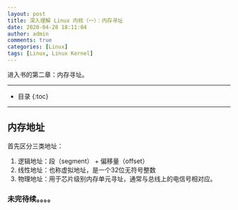 ```yaml
---
layout: post
title: 深入理解 Linux 内核（一）：内存寻址
date: 2020-04-28 18:11:04
author: admin
comments: true
categories: [Linux]
tags: [Linux, Linux Kernel]
---
```


进入书的第二章：内存寻址。

<!-- more -->

---

* 目录
{:toc}
---

## 内存地址
首先区分三类地址：
1. 逻辑地址：段（segment） + 偏移量（offset）
2. 线性地址：也称虚拟地址，是一个32位无符号整数
3. 物理地址：用于芯片级别内存单元寻址，通常与总线上的电信号相对应。



### 未完待续。。。。

